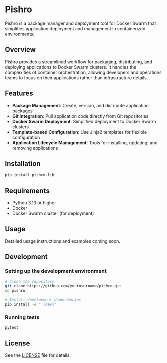 # Pishro

Pishro is a package manager and deployment tool for Docker Swarm that simplifies application deployment and management in containerized environments.

## Overview

Pishro provides a streamlined workflow for packaging, distributing, and deploying applications to Docker Swarm clusters. It handles the complexities of container orchestration, allowing developers and operations teams to focus on their applications rather than infrastructure details.

## Features

- **Package Management**: Create, version, and distribute application packages
- **Git Integration**: Pull application code directly from Git repositories
- **Docker Swarm Deployment**: Simplified deployment to Docker Swarm clusters
- **Template-based Configuration**: Use Jinja2 templates for flexible configuration
- **Application Lifecycle Management**: Tools for installing, updating, and removing applications

## Installation

```bash
pip install pishro-lib
```

## Requirements

- Python 3.13 or higher
- Docker
- Docker Swarm cluster (for deployment)

## Usage

Detailed usage instructions and examples coming soon.

## Development

### Setting up the development environment

```bash
# Clone the repository
git clone https://github.com/yourusername/pishro.git
cd pishro

# Install development dependencies
pip install -e ".[dev]"
```

### Running tests

```bash
pytest
```

## License

See the [LICENSE](LICENSE) file for details.
